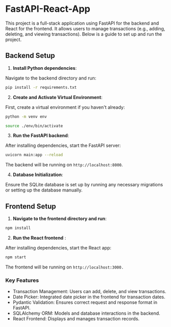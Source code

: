 # FastAPI-React-App

This project is a full-stack application using FastAPI for the backend and React for the frontend. It allows users to manage transactions (e.g., adding, deleting, and viewing transactions). Below is a guide to set up and run the project.


## Backend Setup

1. **Install Python dependencies**:

 Navigate to the backend directory and run:

 ```bash
 pip install -r requirements.txt
 ```
2. **Create and Activate Virtual Environment**:

 First, create a virtual environment if you haven't already:

```bash
python -m venv env
```
```bash
source ./env/bin/activate  
```

3. **Run the FastAPI backend**:

After installing dependencies, start the FastAPI server:

  ```bash
  uvicorn main:app --reload
  ```

  The backend will be running on ```http://localhost:8000```.

4. **Database Initialization**:

Ensure the SQLite database is set up by running any necessary migrations or setting up the database manually.

## Frontend Setup

1. **Navigate to the frontend directory and run**:

  ```bash
  npm install
  ```

2. **Run the React frontend** :

  After installing dependencies, start the React app:
  
  ```bash
  npm start
  ```

  The frontend will be running on ```http://localhost:3000.```

### Key Features
  - Transaction Management: Users can add, delete, and view transactions.
  - Date Picker: Integrated date picker in the frontend for transaction dates.
  - Pydantic Validation: Ensures correct request and response format in FastAPI.
  - SQLAlchemy ORM: Models and database interactions in the backend.
  - React Frontend: Displays and manages transaction records.



